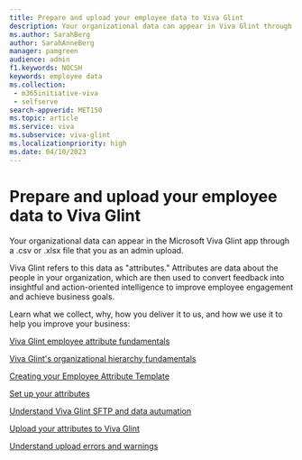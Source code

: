 ```yaml
---
title: Prepare and upload your employee data to Viva Glint
description: Your organizational data can appear in Viva Glint through Azure Active Directory or by uploading a .csv file.
ms.author: SarahBerg
author: SarahAnneBerg
manager: pamgreen
audience: admin
f1.keywords: NOCSH
keywords: employee data
ms.collection: 
 - m365initiative-viva
 - selfserve
search-appverid: MET150
ms.topic: article
ms.service: viva
ms.subservice: viva-glint
ms.localizationpriority: high
ms.date: 04/10/2023
---
```


# Prepare and upload your employee data to Viva Glint

Your organizational data can appear in the Microsoft Viva Glint app through a .csv or .xlsx file that you as an admin upload.

Viva Glint refers to this data as "attributes." Attributes are data about the people in your organization, which are then used to convert feedback into insightful and action-oriented intelligence to improve employee engagement and achieve business goals.

Learn what we collect, why, how you deliver it to us, and how we use it to help you improve your business:

[Viva Glint employee attribute fundamentals](https://go.microsoft.com/fwlink/?linkid=2230738)

[Viva Glint's organizational hierarchy fundamentals](https://go.microsoft.com/fwlink/?linkid=2230861)

[Creating your Employee Attribute Template](https://go.microsoft.com/fwlink/?linkid=2230742)

[Set up your attributes](https://go.microsoft.com/fwlink/?linkid=2247991)

[Understand Viva Glint SFTP and data autumation](https://go.microsoft.com/fwlink/?linkid=2247429)

[Upload your attributes to Viva Glint](https://go.microsoft.com/fwlink/?linkid=2230742)

[Understand upload errors and warnings](https://go.microsoft.com/fwlink/?linkid=2230863)
